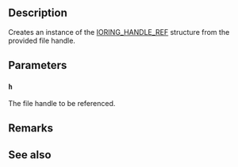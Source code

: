 ## Description

Creates an instance of the [IORING_HANDLE_REF](https://learn.microsoft.com/windows/win32/api/ioringapi/ns-ioringapi-ioring_handle_ref) structure from the provided file handle.

## Parameters

### `h`

The file handle to be referenced.

## Remarks

## See also
